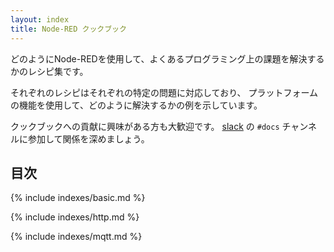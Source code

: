 ```yaml
---
layout: index
title: Node-RED クックブック
---
```


どのようにNode-REDを使用して、よくあるプログラミング上の課題を解決するかのレシピ集です。

それぞれのレシピはそれぞれの特定の問題に対応しており、
プラットフォームの機能を使用して、どのように解決するかの例を示しています。

クックブックへの貢献に興味がある方も大歓迎です。
[slack](https://nodered.jp/slack) の `#docs` チャンネルに参加して関係を深めましょう。

## 目次

{% include indexes/basic.md %}

{% include indexes/http.md %}

{% include indexes/mqtt.md %}
